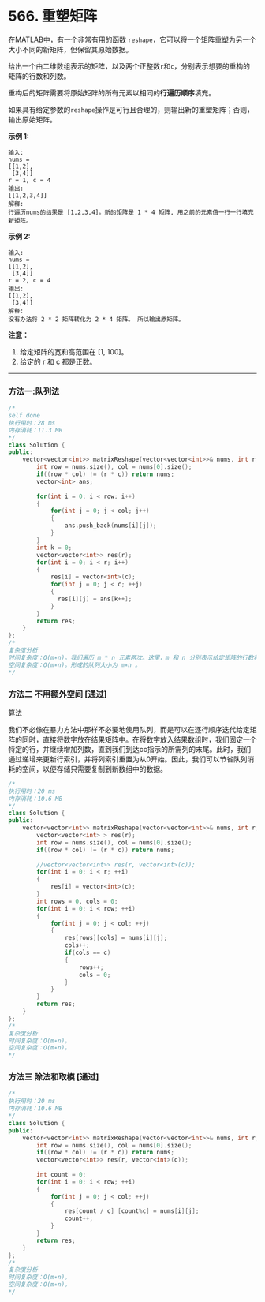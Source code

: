 # 566. 重塑矩阵

在MATLAB中，有一个非常有用的函数 `reshape`，它可以将一个矩阵重塑为另一个大小不同的新矩阵，但保留其原始数据。

给出一个由二维数组表示的矩阵，以及两个正整数`r`和`c`，分别表示想要的重构的矩阵的行数和列数。

重构后的矩阵需要将原始矩阵的所有元素以相同的**行遍历顺序**填充。

如果具有给定参数的`reshape`操作是可行且合理的，则输出新的重塑矩阵；否则，输出原始矩阵。

**示例 1:**

```
输入: 
nums = 
[[1,2],
 [3,4]]
r = 1, c = 4
输出: 
[[1,2,3,4]]
解释:
行遍历nums的结果是 [1,2,3,4]。新的矩阵是 1 * 4 矩阵, 用之前的元素值一行一行填充新矩阵。
```

**示例 2:**

```
输入: 
nums = 
[[1,2],
 [3,4]]
r = 2, c = 4
输出: 
[[1,2],
 [3,4]]
解释:
没有办法将 2 * 2 矩阵转化为 2 * 4 矩阵。 所以输出原矩阵。
```

**注意：**

1. 给定矩阵的宽和高范围在 [1, 100]。
2. 给定的 r 和 c 都是正数。

***

### 方法一:队列法

```cpp
/*
self done
执行用时：28 ms
内存消耗：11.3 MB
*/
class Solution {
public:
    vector<vector<int>> matrixReshape(vector<vector<int>>& nums, int r, int c) {
        int row = nums.size(), col = nums[0].size();
        if((row * col) != (r * c)) return nums;
        vector<int> ans;
        
        for(int i = 0; i < row; i++)
        {
            for(int j = 0; j < col; j++)
            {
                ans.push_back(nums[i][j]);
            }
        }
        int k = 0;
        vector<vector<int>> res(r);
        for(int i = 0; i < r; i++)
        {
            res[i] = vector<int>(c);
            for(int j = 0; j < c; ++j)
            {
              res[i][j] = ans[k++];
            }
        }
        return res;
    }
};
/*
复杂度分析
时间复杂度：O(m∗n)。我们遍历 m * n 元素两次。这里，m 和 n 分别表示给定矩阵的行数和列数。
空间复杂度：O(m∗n)。形成的队列大小为 m∗n 。
*/
```



### 方法二 不用额外空间 [通过]

算法

我们不必像在暴力方法中那样不必要地使用队列，而是可以在逐行顺序迭代给定矩阵的同时，直接将数字放在结果矩阵中。在将数字放入结果数组时，我们固定一个特定的行，并继续增加列数，直到我们到达cc指示的所需列的末尾。此时，我们通过递增来更新行索引，并将列索引重置为从0开始。因此，我们可以节省队列消耗的空间，以便存储只需要复制到新数组中的数据。

```cpp
/*
执行用时：20 ms
内存消耗：10.6 MB
*/
class Solution {
public:
    vector<vector<int>> matrixReshape(vector<vector<int>>& nums, int r, int c) {
        vector<vector<int> > res(r);
        int row = nums.size(), col = nums[0].size();
        if((row * col) != (r * c)) return nums;
        
        //vector<vector<int>> res(r, vector<int>(c));
        for(int i = 0; i < r; ++i)
        {
            res[i] = vector<int>(c);
        }
        int rows = 0, cols = 0;
        for(int i = 0; i < row; ++i)
        {
            for(int j = 0; j < col; ++j)
            {
                res[rows][cols] = nums[i][j];
                cols++;
                if(cols == c)
                {
                    rows++;
                    cols = 0;
                }
            }
        }
        return res;
    }
};
/*
复杂度分析
时间复杂度：O(m∗n)。
空间复杂度：O(m∗n)。
*/
```



### 方法三 除法和取模 [通过]

```cpp
/*
执行用时：20 ms
内存消耗：10.6 MB
*/
class Solution {
public:
    vector<vector<int>> matrixReshape(vector<vector<int>>& nums, int r, int c) {
        int row = nums.size(), col = nums[0].size();
        if((row * col) != (r * c)) return nums;
        vector<vector<int>> res(r, vector<int>(c));
        
        int count = 0;
        for(int i = 0; i < row; ++i)
        {
            for(int j = 0; j < col; ++j)
            {
                res[count / c] [count%c] = nums[i][j];
                count++;
            }
        }
        return res;
    }
};
/*
复杂度分析
时间复杂度：O(m∗n)。
空间复杂度：O(m∗n)。
*/
```

